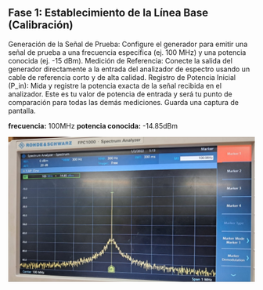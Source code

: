 ## Fase 1: Establecimiento de la Línea Base (Calibración)
Generación de la Señal de Prueba: Configure el generador para emitir una señal de prueba  a una frecuencia específica (ej. 100 MHz) y una potencia conocida (ej. -15 dBm).
Medición de Referencia: Conecte la salida del generador directamente a la entrada del analizador de espectro usando un cable de referencia corto y de alta calidad.
Registro de Potencia Inicial (P_in): Mida y registre la potencia exacta de la señal recibida en el analizador. Este es tu valor de potencia de entrada y será tu punto de comparación para todas las demás mediciones. Guarda una captura de pantalla.


**frecuencia:** 100MHz
**potencia conocida:** -14.85dBm

![potencia inicial](inicial.jpeg)
